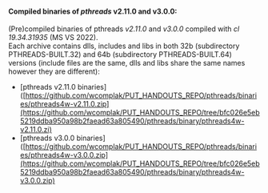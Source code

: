#### Compiled binaries of *pthreads* v2.11.0 and v3.0.0: 
(Pre)compiled binaries of pthreads *v2.11.0* and *v3.0.0* compiled with *cl 19.34.31935* (MS VS 2022).  
Each archive contains dlls, includes and libs in both 32b (subdirectory PTHREADS-BUILT.32) and 64b (subdirectory PTHREADS-BUILT.64) versions (include files are the same, dlls and libs share the same names however they are different):  
- [pthreads v2.11.0 binaries]([https://github.com/wcomplak/PUT_HANDOUTS_REPO/pthreads/binaries/pthreads4w-v2.11.0.zip](https://github.com/wcomplak/PUT_HANDOUTS_REPO/tree/bfc026e5eb5219ddba950a98b2faead63a805490/pthreads/binary/pthreads4w-v2.11.0.zi)
- [pthreads v3.0.0 binaries]([https://github.com/wcomplak/PUT_HANDOUTS_REPO/pthreads/binaries/pthreads4w-v3.0.0.zip](https://github.com/wcomplak/PUT_HANDOUTS_REPO/tree/bfc026e5eb5219ddba950a98b2faead63a805490/pthreads/binary/pthreads4w-v3.0.0.zip)
